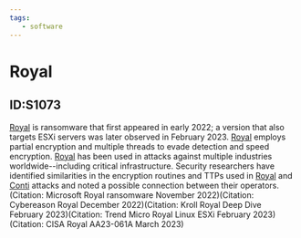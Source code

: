 ```yaml
---
tags:
   - software
---
```

# Royal
## ID:S1073
[Royal](software/S1073) is ransomware that first appeared in early 2022;  a version that also targets ESXi servers was later observed in February 2023. [Royal](software/S1073) employs partial encryption and multiple threads to evade detection and speed encryption. [Royal](software/S1073) has been used in attacks against multiple industries worldwide--including critical infrastructure. Security researchers have identified similarities in the encryption routines and TTPs used in [Royal](software/S1073) and [Conti](software/S0575) attacks and noted a possible connection between their operators.(Citation: Microsoft Royal ransomware November 2022)(Citation: Cybereason Royal December 2022)(Citation: Kroll Royal Deep Dive February 2023)(Citation: Trend Micro Royal Linux ESXi February 2023)(Citation: CISA Royal AA23-061A March 2023)

